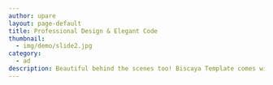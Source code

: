 ```yaml
---
author: upare
layout: page-default
title: Professional Design & Elegant Code
thumbnail: 
  - img/demo/slide2.jpg
category:
  - ad
description: Beautiful behind the scenes too! Biscaya Template comes with top notch customer support to help you get your business online fast. 
---
```

